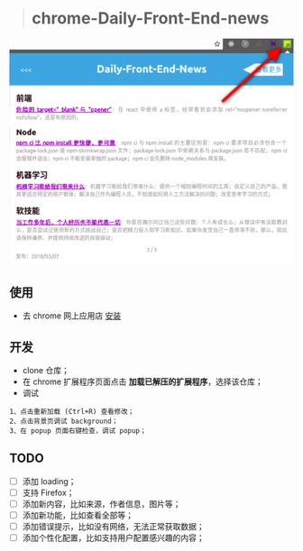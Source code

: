 
> # chrome-Daily-Front-End-news

![screenshot](./images/screenshot.png)

## 使用

- 去 chrome 网上应用店 [安装](https://chrome.google.com/webstore/detail/front-end-news/dcijaoifeaaafbdglmalaajeedcamogg?utm_source=chrome-app-launcher-info-dialog)

## 开发

- clone 仓库；
- 在 chrome 扩展程序页面点击 **加载已解压的扩展程序**，选择该仓库；
- 调试

```
1、点击重新加载 (Ctrl+R) 查看修改；
2、点击背景页调试 background；
3、在 popup 页面右键检查，调试 popup；
```

## TODO

- [ ] 添加 loading；
- [ ] 支持 Firefox；
- [ ] 添加新内容，比如来源，作者信息，图片等；
- [ ] 添加新功能，比如查看全部等；
- [ ] 添加错误提示，比如没有网络，无法正常获取数据；
- [ ] 添加个性化配置，比如支持用户配置感兴趣的内容；

